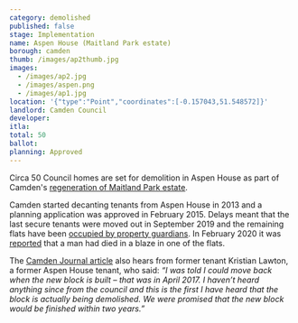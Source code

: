 ```yaml
---
category: demolished
published: false
stage: Implementation 
name: Aspen House (Maitland Park estate) 
borough: camden
thumb: /images/ap2thumb.jpg
images:
  - /images/ap2.jpg
  - /images/aspen.png
  - /images/ap1.jpg
location: '{"type":"Point","coordinates":[-0.157043,51.548572]}'
landlord: Camden Council
developer:
itla:
total: 50
ballot:
planning: Approved
---
```

Circa 50 Council homes are set for demolition in Aspen House as part of Camden's [regeneration of Maitland Park estate](https://www.camden.gov.uk/maitland-park).

Camden started decanting tenants from Aspen House in 2013 and a planning application was approved in February 2015. Delays meant that the last secure tenants were moved out in September 2019 and the remaining flats have been [occupied by property guardians](https://uk.vps-guardians.com/bookonline/locations-building.jsp?id=-7814773019304955797). In February 2020 it was [reported](http://camdennewjournal.com/article/mystery-of-fire-death-of-man-in-demolition-council-block) that a man had died in a blaze in one of the flats.

The [Camden Journal article](http://camdennewjournal.com/article/mystery-of-fire-death-of-man-in-demolition-council-block) also hears from former tenant Kristian Lawton, a former Aspen House tenant, who said: _“I was told I could move back when the new block is built – that was in April 2017. I haven’t heard anything since from the council and this is the first I have heard that the block is actually being demolished. We were promised that the new block would be finished within two years.”_
